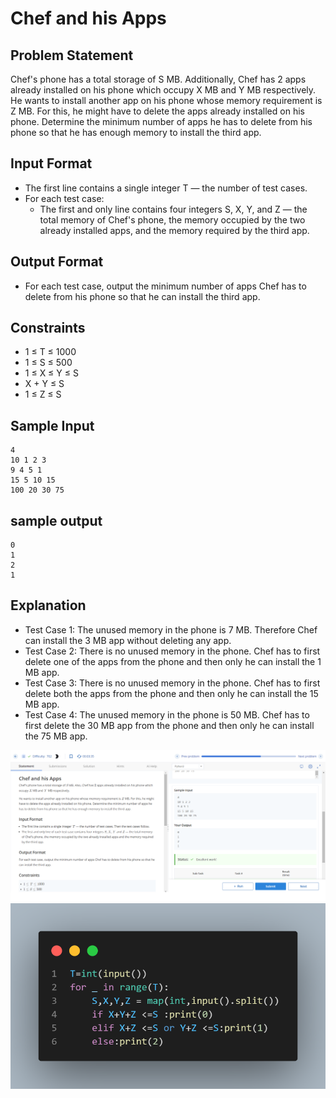 # Chef and his Apps

## Problem Statement
Chef's phone has a total storage of S MB. Additionally, Chef has 2 apps already installed on his phone which occupy X MB and Y MB respectively. He wants to install another app on his phone whose memory requirement is Z MB. For this, he might have to delete the apps already installed on his phone. Determine the minimum number of apps he has to delete from his phone so that he has enough memory to install the third app.

## Input Format
- The first line contains a single integer T — the number of test cases.
- For each test case:
  - The first and only line contains four integers S, X, Y, and Z — the total memory of Chef's phone, the memory occupied by the two already installed apps, and the memory required by the third app.

## Output Format
- For each test case, output the minimum number of apps Chef has to delete from his phone so that he can install the third app.

## Constraints
- 1 ≤ T ≤ 1000
- 1 ≤ S ≤ 500
- 1 ≤ X ≤ Y ≤ S
- X + Y ≤ S
- 1 ≤ Z ≤ S

## Sample Input
```
4
10 1 2 3
9 4 5 1
15 5 10 15
100 20 30 75
```

## sample output
```
0
1
2
1
```


## Explanation
- Test Case 1: The unused memory in the phone is 7 MB. Therefore Chef can install the 3 MB app without deleting any app.
- Test Case 2: There is no unused memory in the phone. Chef has to first delete one of the apps from the phone and then only he can install the 1 MB app.
- Test Case 3: There is no unused memory in the phone. Chef has to first delete both the apps from the phone and then only he can install the 15 MB app.
- Test Case 4: The unused memory in the phone is 50 MB. Chef has to first delete the 30 MB app from the phone and then only he can install the 75 MB app.

![](Untitled.png)
![](1.png)